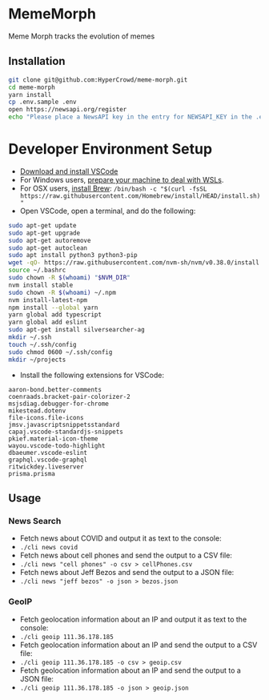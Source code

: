 # MemeMorph

Meme Morph tracks the evolution of memes

## Installation

```bash
git clone git@github.com:HyperCrowd/meme-morph.git
cd meme-morph
yarn install
cp .env.sample .env
open https://newsapi.org/register
echo "Please place a NewsAPI key in the entry for NEWSAPI_KEY in the .env file
```

# Developer Environment Setup

* [Download and install VSCode](https://code.visualstudio.com/download)
* For Windows users, [prepare your machine to deal with WSLs](https://www.windowscentral.com/install-windows-subsystem-linux-windows-10).
* For OSX users, [install Brew](https://brew.sh/): `/bin/bash -c "$(curl -fsSL https://raw.githubusercontent.com/Homebrew/install/HEAD/install.sh)"`
* Open VSCode, open a terminal, and do the following:

```bash
sudo apt-get update
sudo apt-get upgrade
sudo apt-get autoremove
sudo apt-get autoclean
sudo apt install python3 python3-pip
wget -qO- https://raw.githubusercontent.com/nvm-sh/nvm/v0.38.0/install.sh | bash
source ~/.bashrc
sudo chown -R $(whoami) "$NVM_DIR"
nvm install stable
sudo chown -R $(whoami) ~/.npm
nvm install-latest-npm
npm install --global yarn
yarn global add typescript
yarn global add eslint
sudo apt-get install silversearcher-ag
mkdir ~/.ssh
touch ~/.ssh/config
sudo chmod 0600 ~/.ssh/config
mkdir ~/projects
```
* Install the following extensions for VSCode:

```text
aaron-bond.better-comments
coenraads.bracket-pair-colorizer-2
msjsdiag.debugger-for-chrome
mikestead.dotenv
file-icons.file-icons
jmsv.javascriptsnippetsstandard
capaj.vscode-standardjs-snippets
pkief.material-icon-theme
wayou.vscode-todo-highlight
dbaeumer.vscode-eslint
graphql.vscode-graphql
ritwickdey.liveserver
prisma.prisma
```

## Usage

### News Search

* Fetch news about COVID and output it as text to the console:
 * `./cli news covid`
* Fetch news about cell phones and send the output to a CSV file:
 * `./cli news "cell phones" -o csv > cellPhones.csv`
* Fetch news about Jeff Bezos and send the output to a JSON file:
 * `./cli news "jeff bezos" -o json > bezos.json`

### GeoIP

* Fetch geolocation information about an IP and output it as text to the console:
 * `./cli geoip 111.36.178.185`
* Fetch geolocation information about an IP and send the output to a CSV file:
 * `./cli geoip 111.36.178.185 -o csv > geoip.csv`
* Fetch geolocation information about an IP and send the output to a JSON file:
 * `./cli geoip 111.36.178.185 -o json > geoip.json`